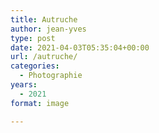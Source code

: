 ```yaml
---
title: Autruche
author: jean-yves
type: post
date: 2021-04-03T05:35:04+00:00
url: /autruche/
categories:
  - Photographie
years:
  - 2021
format: image

---
```

